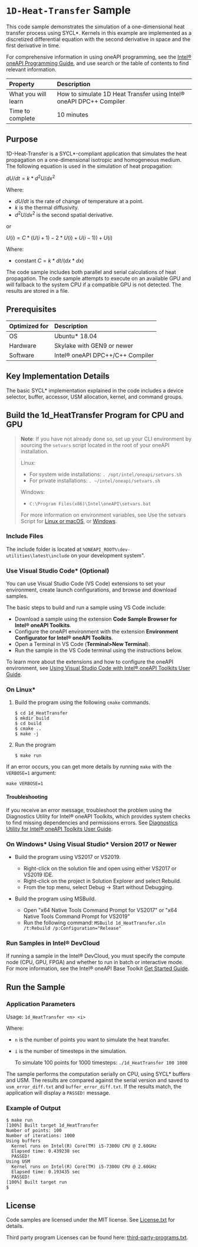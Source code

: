 ﻿# `1D-Heat-Transfer` Sample

This code sample demonstrates the simulation of a one-dimensional heat transfer process using SYCL*. Kernels in this example are implemented as a discretized differential equation with the second derivative in space and the first derivative in time.

For comprehensive information in using oneAPI programming, see the [Intel&reg; oneAPI Programming Guide](https://software.intel.com/en-us/oneapi-programming-guide), and use search or the table of contents to find relevant information.

| Property                     | Description
|:---                               |:---
| What you will learn               | How to simulate 1D Heat Transfer using Intel&reg; oneAPI DPC++ Compiler
| Time to complete                  | 10 minutes


## Purpose

1D-Heat-Transfer is a SYCL*-compliant application that simulates the heat
propagation on a one-dimensional isotropic and homogeneous medium. The
following equation is used in the simulation of heat propagation:

$dU/dt = k * d^2U/dx^2$

Where:
- $dU/dt$ is the rate of change of temperature at a point.
- $k$ is the thermal diffusivity.
- $d^2U/dx^2$ is the second spatial derivative.

or

$U(i) = C * (U(i+1) - 2 * U(i) + U(i-1)) + U(i)$

Where:
- constant $C = k * dt / (dx * dx)$

The code sample includes both parallel and serial calculations of heat
propagation. The code sample attempts to execute on an
available GPU and will fallback to the system CPU if a compatible GPU is
not detected. The results are stored in a file.

## Prerequisites

| Optimized for                     | Description
|:---                               |:---
| OS                                | Ubuntu* 18.04
| Hardware                          | Skylake with GEN9 or newer
| Software                          | Intel&reg; oneAPI DPC++/C++ Compiler

## Key Implementation Details

The basic SYCL* implementation explained in the code includes a device
selector, buffer, accessor, USM allocation, kernel, and command
groups.

## Build the 1d_HeatTransfer Program for CPU and GPU

> **Note**: If you have not already done so, set up your CLI
> environment by sourcing  the `setvars` script located in
> the root of your oneAPI installation.
>
> Linux:
> - For system wide installations: `. /opt/intel/oneapi/setvars.sh`
> - For private installations: `. ~/intel/oneapi/setvars.sh`
>
> Windows:
> - `C:\Program Files(x86)\Intel\oneAPI\setvars.bat`
>
>For more information on environment variables, see Use the setvars Script for [Linux or macOS](https://www.intel.com/content/www/us/en/develop/documentation/oneapi-programming-guide/top/oneapi-development-environment-setup/use-the-setvars-script-with-linux-or-macos.html), or [Windows](https://www.intel.com/content/www/us/en/develop/documentation/oneapi-programming-guide/top/oneapi-development-environment-setup/use-the-setvars-script-with-windows.html).


### Include Files

The include folder is located at
`%ONEAPI_ROOT%\dev-utilities\latest\include` on your development
system".


### Use Visual Studio Code*  (Optional)

You can use Visual Studio Code (VS Code) extensions to set your environment, create launch configurations, and browse and download samples.

The basic steps to build and run a sample using VS Code include:
 - Download a sample using the extension **Code Sample Browser for Intel&reg; oneAPI Toolkits**.
 - Configure the oneAPI environment with the extension **Environment Configurator for Intel&reg; oneAPI Toolkits**.
 - Open a Terminal in VS Code (**Terminal>New Terminal**).
 - Run the sample in the VS Code terminal using the instructions below.

To learn more about the extensions and how to configure the oneAPI environment, see
[Using Visual Studio Code with Intel&reg; oneAPI Toolkits User Guide](https://software.intel.com/content/www/us/en/develop/documentation/using-vs-code-with-intel-oneapi/top.html).


### On Linux* 
1. Build the program using the following `cmake` commands.
   ```
   $ cd 1d_HeatTransfer
   $ mkdir build
   $ cd build
   $ cmake ..
   $ make -j
   ```
2. Run the program
   ```
   $ make run
   ```
If an error occurs, you can get more details by running `make` with
the `VERBOSE=1` argument:
```
make VERBOSE=1
```
#### Troubleshooting
If you receive an error message, troubleshoot the problem using the Diagnostics Utility for Intel&reg; oneAPI Toolkits, which provides system checks to find missing
dependencies and permissions errors. See [Diagnostics Utility for Intel&reg; oneAPI Toolkits User Guide](https://www.intel.com/content/www/us/en/develop/documentation/diagnostic-utility-user-guide/top.html).

### On Windows* Using Visual Studio* Version 2017 or Newer
- Build the program using VS2017 or VS2019.
    - Right-click on the solution file and open using either VS2017 or VS2019 IDE.
    - Right-click on the project in Solution Explorer and select Rebuild.
    - From the top menu, select Debug -> Start without Debugging.

- Build the program using MSBuild.
     - Open "x64 Native Tools Command Prompt for VS2017" or "x64 Native Tools Command Prompt for VS2019"
     - Run the following command: `MSBuild 1d_HeatTransfer.sln /t:Rebuild /p:Configuration="Release"`

### Run Samples in Intel&reg; DevCloud
If running a sample in the Intel&reg; DevCloud, you must specify the compute node (CPU, GPU, FPGA) and whether to run in batch or interactive mode. For more information, see the Intel&reg; oneAPI Base Toolkit [Get Started Guide](https://devcloud.intel.com/oneapi/get_started/).

## Run the Sample
### Application Parameters

Usage: `1d_HeatTransfer <n> <i>`

Where:
- `n` is the number of points you want to simulate the heat transfer.
- `i` is the number of timesteps in the simulation.

  To simulate 100 points for 1000 timesteps: `./1d_HeatTransfer 100 1000`

The sample performs the computation serially on CPU, using SYCL* buffers and USM. The results are compared against the serial version and saved to `usm_error_diff.txt` and
`buffer_error_diff.txt`.  If the results match, the application will
display a `PASSED!` message.

### Example of Output
```
$ make run
[100%] Built target 1d_HeatTransfer
Number of points: 100
Number of iterations: 1000
Using buffers
  Kernel runs on Intel(R) Core(TM) i5-7300U CPU @ 2.60GHz
  Elapsed time: 0.439238 sec
  PASSED!
Using USM
  Kernel runs on Intel(R) Core(TM) i5-7300U CPU @ 2.60GHz
  Elapsed time: 0.193435 sec
  PASSED!
[100%] Built target run
$
```
## License
Code samples are licensed under the MIT license. See
[License.txt](https://github.com/oneapi-src/oneAPI-samples/blob/master/License.txt) for details.

Third party program Licenses can be found here: [third-party-programs.txt](https://github.com/oneapi-src/oneAPI-samples/blob/master/third-party-programs.txt).